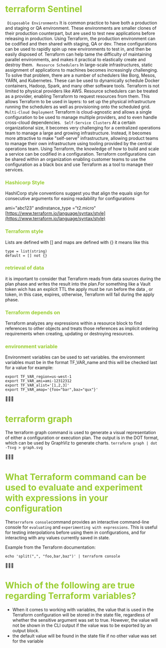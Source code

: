 <h1 style='color:yellowgreen'>terraform Sentinel </h1>

` Disposable Environments`
 It is common practice to have both a production and staging or QA environment. These environments are smaller clones of their production counterpart, but are used to test new applications before releasing in production. Using Terraform, the production environment can be codified and then shared with staging, QA or dev. These configurations can be used to rapidly spin up new environments to test in, and then be easily disposed of. Terraform can help tame the difficulty of maintaining parallel environments, and makes it practical to elastically create and destroy them.
` Resource Schedulers`
 In large-scale infrastructures, static assignment of applications to machines becomes increasingly challenging. To solve that problem, there are a number of schedulers like Borg, Mesos, YARN, and Kubernetes. These can be used to dynamically schedule Docker containers, Hadoop, Spark, and many other software tools.
 Terraform is not limited to physical providers like AWS. Resource schedulers can be treated as a provider, enabling Terraform to request resources from them. This allows Terraform to be used in layers: to set up the physical infrastructure running the schedulers as well as provisioning onto the scheduled grid.
` Multi-Cloud Deployment`
 Terraform is cloud-agnostic and allows a single configuration to be used to manage multiple providers, and to even handle cross-cloud dependencies.
` Self-Service Clusters`
 At a certain organizational size, it becomes very challenging for a centralized operations team to manage a large and growing infrastructure. Instead, it becomes more attractive to make "self-serve" infrastructure, allowing product teams to manage their own infrastructure using tooling provided by the central operations team.
 Using Terraform, the knowledge of how to build and scale a service can be codified in a configuration. Terraform configurations can be shared within an organization enabling customer teams to use the configuration as a black box and use Terraform as a tool to manage their services.



<h3 style='color:yellowgreen'>Hashicorp Style</h3>
 HashiCorp style conventions suggest you that align the equals sign for consecutive arguments for easing readability for configurations
 
 ami="abc123"
 andinstance_type ="t2.micro"
 [https://www.terraform.io/language/syntax/style](https://www.terraform.io/language/syntax/style)

 <h3 style='color:yellowgreen'>Terraform style</h3>
Lists are defined with [] and maps are defined with {}
it means like this 

```
type = list(string)
default = [] not {}
```


<h3 style='color:yellowgreen'>retrieval of data</h3>
it is important to consider that Terraform reads from data sources during the plan phase and writes the result into the plan.For something like a Vault token wich has an explicit TTL the apply must be run before the data , or token, in this case, expires, otherwise, Terraform will fail during the apply phase.





<h3 style='color:yellowgreen'>Terraform depends on </h3>
Terraform analyzes any expressions within a resource block to find references to other objects and treats those references as implicit ordering requirements when creating, updating or destroying resources.


<h3 style='color:yellowgreen'>environment variable</h3>
Environment variables can be used to set variables. the environment variables must be in the format TF_VAR_name and this will be checked last for a value for example:

```
export TF_VAR_region=us-west-1
export TF_VAR_ami=ami-12312312
export TF_VAR_alist='[1,2,3]'
export TF_VAR_amap='{foo="bar",baz="qux"}'
```


🌟🌟🌟 <h1 style='color:yellowgreen'>terraform graph </h1>
The terraform graph command is used to generate a visual representation of either a configuration or execution plan. The output is in the DOT format, which can be used by GraphViz to generate charts.
`terraform graph | dot -Tsvg > graph.svg`

🌟🌟🌟 <h1 style='color:yellowgreen'>What Terraform command can be used to evaluate and experiment with expressions in your configuration</h1>

The` terraform console `command provides an interactive command-line console for `evaluating` and `experimenting with expressions`. This is useful for testing interpolations before using them in configurations, and for interacting with any values currently saved in state.

Example from the Terraform documentation:

`echo 'split(",", "foo,bar,baz")' | terraform console`

🌟🌟🌟 <h1 style='color:yellowgreen'>Which of the following are true regarding Terraform variables?</h1>
- When it comes to working with variables, the value that is used in the Terraform configuration will be stored in the state file, regardless of whether the sensitive argument was set to true. However, the value will not be shown in the CLI output if the value was to be exported by an output block.
- the default value will be found in the state file if no other value was set for the variable